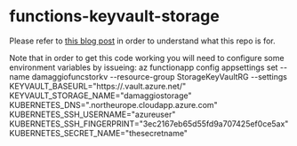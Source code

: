 # functions-keyvault-storage

Please refer to [this blog post](https://www.danielemaggio.eu/containers/storage-keyvault-functions/) in order to understand what this repo is for.

Note that in order to get this code working you will need to configure some environment variables by issueing:
az functionapp config appsettings set --name damaggiofuncstorkv --resource-group StorageKeyVaultRG --settings KEYVAULT_BASEURL="https://<keyvaultname>.vault.azure.net/" KEYVAULT_STORAGE_NAME="damaggiostorage" KUBERNETES_DNS="<something>.northeurope.cloudapp.azure.com" KUBERNETES_SSH_USERNAME="azureuser" KUBERNETES_SSH_FINGERPRINT="3ec2167eb65d55fd9a707425ef0ce5ax" KUBERNETES_SECRET_NAME="thesecretname"
